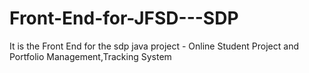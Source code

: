 # Front-End-for-JFSD---SDP
It is the Front End for the sdp java project - Online Student Project and Portfolio Management,Tracking System

